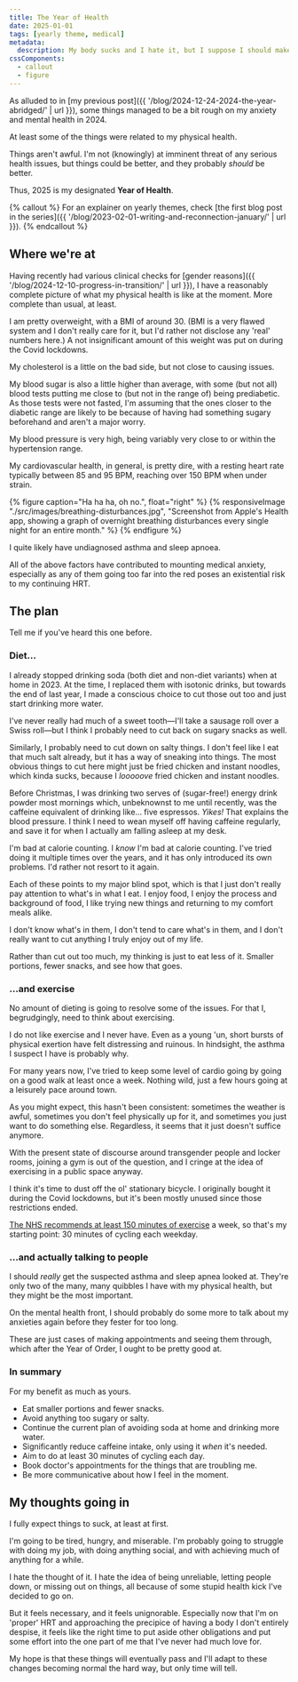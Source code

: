 ```yaml
---
title: The Year of Health
date: 2025-01-01
tags: [yearly theme, medical]
metadata:
  description: My body sucks and I hate it, but I suppose I should make it not die.
cssComponents:
  - callout
  - figure
---
```


As alluded to in [my previous post]({{ '/blog/2024-12-24-2024-the-year-abridged/' | url }}), some things managed to be a bit rough on my anxiety and mental health in 2024.

At least some of the things were related to my physical health.

Things aren't awful. I'm not (knowingly) at imminent threat of any serious health issues, but things could be better, and they probably _should_ be better.

Thus, 2025 is my designated **Year of Health**.

{% callout %}
For an explainer on yearly themes, check [the first blog post in the series]({{ '/blog/2023-02-01-writing-and-reconnection-january/' | url }}).
{% endcallout %}

## Where we're at

Having recently had various clinical checks for [gender reasons]({{ '/blog/2024-12-10-progress-in-transition/' | url }}), I have a reasonably complete picture of what my physical health is like at the moment. More complete than usual, at least.

I am pretty overweight, with a BMI of around 30. (BMI is a very flawed system and I don't really care for it, but I'd rather not disclose any 'real' numbers here.) A not insignificant amount of this weight was put on during the Covid lockdowns.

My cholesterol is a little on the bad side, but not close to causing issues.

My blood sugar is also a little higher than average, with some (but not all) blood tests putting me close to (but not in the range of) being prediabetic. As those tests were not fasted, I'm assuming that the ones closer to the diabetic range are likely to be because of having had something sugary beforehand and aren't a major worry.

My blood pressure is very high, being variably very close to or within the hypertension range.

My cardiovascular health, in general, is pretty dire, with a resting heart rate typically between 85 and 95 BPM, reaching over 150 BPM when under strain.

{% figure caption="Ha ha ha, oh no.", float="right" %}
{% responsiveImage "./src/images/breathing-disturbances.jpg", "Screenshot from Apple's Health app, showing a graph of overnight breathing disturbances every single night for an entire month." %}
{% endfigure %}

I quite likely have undiagnosed asthma and sleep apnoea.

All of the above factors have contributed to mounting medical anxiety, especially as any of them going too far into the red poses an existential risk to my continuing HRT.

## The plan

Tell me if you've heard this one before.

### Diet...

I already stopped drinking soda (both diet and non-diet variants) when at home in 2023. At the time, I replaced them with isotonic drinks, but towards the end of last year, I made a conscious choice to cut those out too and just start drinking more water.

I've never really had much of a sweet tooth—I'll take a sausage roll over a Swiss roll—but I think I probably need to cut back on sugary snacks as well.

Similarly, I probably need to cut down on salty things. I don't feel like I eat that much salt already, but it has a way of sneaking into things. The most obvious things to cut here might just be fried chicken and instant noodles, which kinda sucks, because I _looooove_ fried chicken and instant noodles.

Before Christmas, I was drinking two serves of (sugar-free!) energy drink powder most mornings which, unbeknownst to me until recently, was the caffeine equivalent of drinking like... five espressos. _Yikes!_ That explains the blood pressure. I think I need to wean myself off having caffeine regularly, and save it for when I actually am falling asleep at my desk.

I'm bad at calorie counting. I _know_ I'm bad at calorie counting. I've tried doing it multiple times over the years, and it has only introduced its own problems. I'd rather not resort to it again.

Each of these points to my major blind spot, which is that I just don't really pay attention to what's in what I eat. I enjoy food, I enjoy the process and background of food, I like trying new things and returning to my comfort meals alike.

I don't know what's in them, I don't tend to care what's in them, and I don't really want to cut anything I truly enjoy out of my life.

Rather than cut out too much, my thinking is just to eat less of it. Smaller portions, fewer snacks, and see how that goes.

### ...and exercise

No amount of dieting is going to resolve some of the issues. For that I, begrudgingly, need to think about exercising.

I do not like exercise and I never have. Even as a young 'un, short bursts of physical exertion have felt distressing and ruinous. In hindsight, the asthma I suspect I have is probably why.

For many years now, I've tried to keep some level of cardio going by going on a good walk at least once a week. Nothing wild, just a few hours going at a leisurely pace around town.

As you might expect, this hasn't been consistent: sometimes the weather is awful, sometimes you don't feel physically up for it, and sometimes you just want to do something else. Regardless, it seems that it just doesn't suffice anymore.

With the present state of discourse around transgender people and locker rooms, joining a gym is out of the question, and I cringe at the idea of exercising in a public space anyway.

I think it's time to dust off the ol' stationary bicycle. I originally bought it during the Covid lockdowns, but it's been mostly unused since those restrictions ended.

[The NHS recommends at least 150 minutes of exercise](https://www.nhs.uk/conditions/high-blood-pressure/#self-care) a week, so that's my starting point: 30 minutes of cycling each weekday.

### ...and actually talking to people

I should _really_ get the suspected asthma and sleep apnea looked at. They're only two of the many, many quibbles I have with my physical health, but they might be the most important.

On the mental health front, I should probably do some more to talk about my anxieties again before they fester for too long.

These are just cases of making appointments and seeing them through, which after the Year of Order, I ought to be pretty good at.

### In summary

For my benefit as much as yours.

- Eat smaller portions and fewer snacks.
- Avoid anything too sugary or salty.
- Continue the current plan of avoiding soda at home and drinking more water.
- Significantly reduce caffeine intake, only using it _when_ it's needed.
- Aim to do at least 30 minutes of cycling each day.
- Book doctor's appointments for the things that are troubling me.
- Be more communicative about how I feel in the moment.

## My thoughts going in

I fully expect things to suck, at least at first.

I'm going to be tired, hungry, and miserable. I'm probably going to struggle with doing my job, with doing anything social, and with achieving much of anything for a while.

I hate the thought of it. I hate the idea of being unreliable, letting people down, or missing out on things, all because of some stupid health kick I've decided to go on.

But it feels necessary, and it feels unignorable. Especially now that I'm on 'proper' HRT and approaching the precipice of having a body I don't entirely despise, it feels like the right time to put aside other obligations and put some effort into the one part of me that I've never had much love for.

My hope is that these things will eventually pass and I'll adapt to these changes becoming normal the hard way, but only time will tell.
